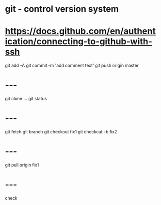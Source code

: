 # git - control version system

# https://docs.github.com/en/authentication/connecting-to-github-with-ssh

git add -A
git commit -m 'add comment text'
git push origin master

# ---

git clone ...
git status

# ---

git fetch
git branch
git checkout fix1
git checkout -b fix2

# ---

git pull origin fix1

# ---

check
